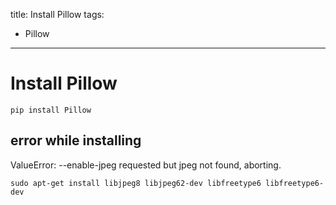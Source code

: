 title: Install Pillow
tags:
- Pillow
------
# Install Pillow
    pip install Pillow
## error while installing
ValueError: --enable-jpeg requested but jpeg not found, aborting.

    sudo apt-get install libjpeg8 libjpeg62-dev libfreetype6 libfreetype6-dev

